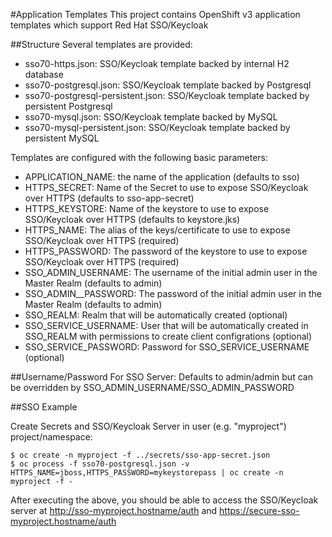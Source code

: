 #Application Templates
This project contains OpenShift v3 application templates which support
Red Hat SSO/Keycloak

##Structure
Several templates are provided:
 * sso70-https.json:  SSO/Keycloak template backed by internal H2 database
 * sso70-postgresql.json: SSO/Keycloak template backed by Postgresql
 * sso70-postgresql-persistent.json: SSO/Keycloak template backed by persistent Postgresql
 * sso70-mysql.json: SSO/Keycloak template backed by MySQL
 * sso70-mysql-persistent.json: SSO/Keycloak template backed by persistent MySQL

Templates are configured with the following basic parameters:
 * APPLICATION_NAME: the name of the application (defaults to sso)
 * HTTPS_SECRET: Name of the Secret to use to expose SSO/Keycloak over HTTPS (defaults to sso-app-secret)
 * HTTPS_KEYSTORE: Name of the keystore to use to expose SSO/Keycloak over HTTPS (defaults to keystore.jks)
 * HTTPS_NAME: The alias of the keys/certificate to use to expose SSO/Keycloak over HTTPS (required)
 * HTTPS_PASSWORD: The password of the keystore to use to expose SSO/Keycloak over HTTPS (required)
 * SSO_ADMIN_USERNAME: The username of the initial admin user in the Master Realm (defaults to admin)
 * SSO_ADMIN__PASSWORD: The password of the initial admin user in the Master Realm (defaults to admin)
 * SSO_REALM: Realm that will be automatically created (optional)
 * SSO_SERVICE_USERNAME: User that will be automatically created in SSO_REALM with permissions to create client configrations (optional)
 * SSO_SERVICE_PASSWORD: Password for SSO_SERVICE_USERNAME (optional)

##Username/Password
For SSO Server: Defaults to admin/admin but can be overridden by SSO_ADMIN_USERNAME/SSO_ADMIN_PASSWORD

##SSO Example

Create Secrets and SSO/Keycloak Server in user (e.g. "myproject") project/namespace:

```
$ oc create -n myproject -f ../secrets/sso-app-secret.json
$ oc process -f sso70-postgresql.json -v HTTPS_NAME=jboss,HTTPS_PASSWORD=mykeystorepass | oc create -n myproject -f -
```

After executing the above, you should be able to access the SSO/Keycloak server at http://sso-myproject.hostname/auth and https://secure-sso-myproject.hostname/auth

